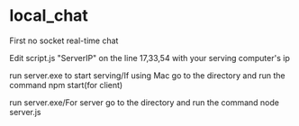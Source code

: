 # local_chat
First no socket real-time chat

Edit script.js "ServerIP" on the line 17,33,54 with your serving computer's ip

run server.exe to start serving/If using Mac go to the directory and run 
the command npm start(for client)

run server.exe/For server go to the directory and run the command node server.js
